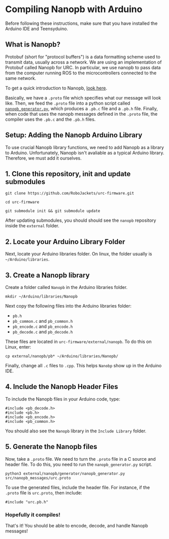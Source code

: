 # Compiling Nanopb with Arduino

Before following these instructions, make sure that you have installed the Arduino IDE and Teensyduino. 

## What is Nanopb?

Protobuf (short for "protocol buffers") is a data formatting scheme used to transmit data, usually across a network. We are using an implementation of Protobuf called Nanopb for URC. In particular, we use nanopb to pass data from the computer running ROS to the microcontrollers connected to the same network.

To get a quick introduction to Nanopb, [look here](https://jpa.kapsi.fi/nanopb/docs/index.html).

Basically, we have a ```.proto``` file which specifies what our message will look like. Then, we feed the ```.proto``` file into a python script called [```nanopb_generator.py```](https://github.com/nanopb/nanopb/blob/master/generator/nanopb_generator.py), which produces a ```.pb.c``` file and a ```.pb.h``` file. Finally, when code that uses the nanopb messages defined in the ```.proto``` file, the compiler uses the ```.pb.c``` and the ```.pb.h``` files.

## Setup: Adding the Nanopb Arduino Library

To use crucial Nanopb library functions, we need to add Nanopb as a library to Arduino. Unfortunately, Nanopb isn't avaliable as a typical Arduino library. Therefore, we must add it ourselves.

## 1. Clone this repository, init and update submodules

``` 
git clone https://github.com/RoboJackets/urc-firmware.git 
```
```
cd urc-firmware
```
``` 
git submodule init && git submodule update 
```

After updating submodules, you should should see the ```nanopb``` repository inside the ```external``` folder.

## 2. Locate your Arduino Library Folder

Next, locate your Arduino libraries folder. On linux, the folder usually is ```~/Arduino/libraries```.

## 3. Create a Nanopb library

Create a folder called ```Nanopb``` in the Arduino libraries folder.
```
mkdir ~/Arduino/libraries/Nanopb
```
Next copy the following files into the Arduino libraries folder:
* ```pb.h ```
* ```pb_common.c``` and ```pb_common.h```
* ```pb_encode.c``` and ```pb_encode.h```
* ```pb_decode.c``` and ```pb_decode.h```

These files are located in ```urc-firmware/external/nanopb```. To do this on Linux, enter:
```
cp external/nanopb/pb* ~/Arduino/libraries/Nanopb/
```

Finally, change all ```.c``` files to ```.cpp```. This helps ```Nanobp``` show up in the Arduino IDE.

## 4. Include the Nanopb Header Files

To include the Nanopb files in your Arduino code, type:
```
#include <pb_decode.h>
#include <pb.h>
#include <pb_encode.h>
#include <pb_common.h>
```
You should also see the ```Nanopb``` library in the ```Include Library``` folder.

## 5. Generate the Nanopb files

Now, take a ```.proto``` file. We need to turn the ```.proto``` file in a C source and header file. To do this, you need to run the ```nanopb_generator.py``` script.
```
python3 external/nanopb/generator/nanopb_generator.py src/nanopb_messages/urc.proto
```

To use the generated files, include the header file. For instance, if the ```.proto``` file is ```urc.proto```, then include:
```
#include "urc.pb.h"
```

### Hopefully it compiles!

That's it! You should be able to encode, decode, and handle Nanopb messages!